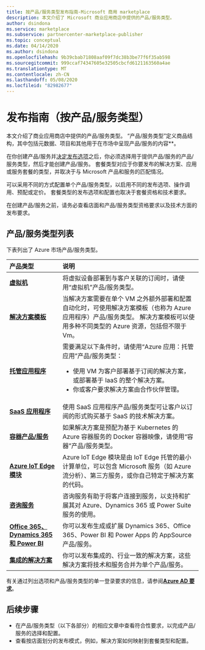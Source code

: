 ```yaml
---
title: 按产品/服务类型发布指南-Microsoft 商用 marketplace
description: 本文介绍了 Microsoft 商业应用商店中提供的产品/服务类型。
author: dsindona
ms.service: marketplace
ms.subservice: partnercenter-marketplace-publisher
ms.topic: conceptual
ms.date: 04/14/2020
ms.author: dsindona
ms.openlocfilehash: 9b39cbab71808aaf09f7dc38b3be77f6f35ab598
ms.sourcegitcommit: 999ccaf74347605e32505cbcfd6121163560a4ae
ms.translationtype: MT
ms.contentlocale: zh-CN
ms.lasthandoff: 05/08/2020
ms.locfileid: "82982677"
---
```

# <a name="publishing-guide-by-offer-type"></a>发布指南（按产品/服务类型）

本文介绍了商业应用商店中提供的产品/服务类型。 “产品/服务类型”定义商品结构，其中包括元数据、项目和其他用于在市场中呈现产品/服务的内容**。

在你创建产品/服务并[决定发布选项](https://docs.microsoft.com/azure/marketplace/determine-your-listing-type)之后，你必须选择用于提供产品/服务的产品/服务类型，然后才能创建产品/服务。 套餐类型对应于你要发布的解决方案、应用或服务套餐的类型，并取决于与 Microsoft 产品和服务的匹配情况。

可以采用不同的方式配置单个产品/服务类型，以启用不同的发布选项、操作调用、预配或定价。 套餐类型的发布选项和配置也取决于套餐资格和技术要求。

在创建产品/服务之前，请务必查看店面和产品/服务类型资格要求以及技术方面的发布要求。

## <a name="list-of-offer-types"></a>产品/服务类型列表

下表列出了 Azure 市场产品/服务类型。

| **产品类型**    | **说明**  |
| :------------------- | :-------------------|
| [**虚拟机**](./marketplace-virtual-machines.md) | 将虚拟设备部署到与客户关联的订阅时，请使用“虚拟机”产品/服务类型。 |
| [**解决方案模板**](./marketplace-solution-templates.md) | 当解决方案需要在单个 VM 之外额外部署和配置自动化时，可使用解决方案模板（也称为 Azure 应用程序）产品/服务类型。 解决方案模板可以使用多种不同类型的 Azure 资源，包括但不限于 Vm。  |
| [**托管应用程序**](./marketplace-managed-apps.md) | 需要满足以下条件时，请使用“Azure 应用：托管应用”产品/服务类型： <br> <ul> <li> 使用 VM 为客户部署基于订阅的解决方案，或部署基于 IaaS 的整个解决方案。 </li> <li>你或客户要求解决方案由合作伙伴管理。 </li> <ul> |
| [**SaaS 应用程序**](./partner-center-portal/create-new-saas-offer.md) | 使用 SaaS 应用程序产品/服务类型可让客户以订阅的形式购买基于 SaaS 的技术解决方案。 |
| [**容器产品/服务**](./marketplace-containers.md) | 如果解决方案是预配为基于 Kubernetes 的 Azure 容器服务的 Docker 容器映像，请使用“容器”产品/服务类型。 |
| [**Azure IoT Edge 模块**](./iot-edge-module.md) | Azure IoT Edge 模块是由 IoT Edge 托管的最小计算单位，可以包含 Microsoft 服务（如 Azure 流分析）、第三方服务，或你自己特定于解决方案的代码。 |
| [**咨询服务**](./consulting-services.md) | 咨询服务有助于将客户连接到服务，以支持和扩展其对 Azure、Dynamics 365 或 Power Suite 服务的使用。|
| [**Office 365、Dynamics 365 和 Power BI**](./appsource-offer-publishing-guide.md) | 你可以发布生成或扩展 Dynamics 365、Office 365、Power BI 和 Power Apps 的 AppSource 产品/服务。|
| [**集成的解决方案**](./integrated-solutions-for-publishers.md) | 你可以发布集成的、行业一致的解决方案，这些解决方案将技术和服务合并为单个产品/服务。|

有关通过列出选项和产品/服务类型的单一登录要求的信息，请参阅[**Azure AD 要求**](./enable-appsource-marketplace-using-azure-ad.md)。

## <a name="next-steps"></a>后续步骤

- 在产品/服务类型（以下各部分）的相应文章中查看符合性要求，以完成产品/服务的选择和配置。
- 查看按店面划分的发布模式，例如，解决方案如何映射到套餐类型和配置。
